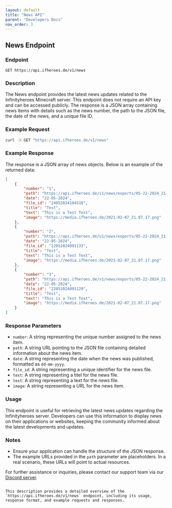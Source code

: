 ```yaml
---
layout: default
title: "News API"
parent: "Developers Docs"
nav_order: 3
---
```

## News Endpoint

### Endpoint

`GET https://api.ifheroes.de/v1/news`

### Description

The News endpoint provides the latest news updates related to the Infinityheroes Minecraft server. This endpoint does not require an API key and can be accessed publicly. The response is a JSON array containing news items with details such as the news number, the path to the JSON file, the date of the news, and a unique file ID.

### Example Request

```sh
curl -X GET "https://api.ifheroes.de/v1/news"
```

### Example Response

The response is a JSON array of news objects. Below is an example of the returned data:

```json
[
    {
        "number": "1",
        "path": "https://api.ifheroes.de/v1/news/exports/05-22-2024_21-11-38.json",
        "date": "22-05-2024",
        "file_id": "24052024104510",
        "title": "Test",
        "text": "This is a Test Text",
        "image": "https://media.ifheroes.de/2021-02-07_21.07.17.png"
    },
    {
        "number": "2",
        "path": "https://api.ifheroes.de/v1/news/exports/05-22-2024_21-11-33.json",
        "date": "22-05-2024",
        "file_id": "22052024091133",
        "title": "Test",
        "text": "This is a Test Text",
        "image": "https://media.ifheroes.de/2021-02-07_21.07.17.png"
    },
    {
        "number": "3",
        "path": "https://api.ifheroes.de/v1/news/exports/05-22-2024_21-11-29.json",
        "date": "22-05-2024",
        "file_id": "22052024091129",
        "title": "Test",
        "text": "This is a Test Text",
        "image": "https://media.ifheroes.de/2021-02-07_21.07.17.png"
    }
]
```

### Response Parameters

- `number`: A string representing the unique number assigned to the news item.
- `path`: A string URL pointing to the JSON file containing detailed information about the news item.
- `date`: A string representing the date when the news was published, formatted as `dd-mm-yyyy`.
- `file_id`: A string representing a unique identifier for the news file.
- `text`: A string representing a titel for the news file.
- `text`: A string representing a text for the news file.
- `image`: A string representing a URL for the news item.

### Usage

This endpoint is useful for retrieving the latest news updates regarding the Infinityheroes server. Developers can use this information to display news on their applications or websites, keeping the community informed about the latest developments and updates.

### Notes

- Ensure your application can handle the structure of the JSON response.
- The example URLs provided in the `path` parameter are placeholders. In a real scenario, these URLs will point to actual resources.

For further assistance or inquiries, please contact our support team via our [Discord server](https://ifheroes.de/discord).
```

This description provides a detailed overview of the `https://api.ifheroes.de/v1/news` endpoint, including its usage, response format, and example requests and responses.
